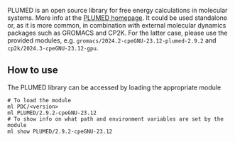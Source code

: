 PLUMED is an open source library for free energy calculations in molecular systems. More info at the [PLUMED homepage](https://www.plumed.org).
It could be used standalone or, as it is more common, in combination with external molecular dynamics packages such as GROMACS and CP2K. For the latter case, please use the provided modules, e.g. `gromacs/2024.2-cpeGNU-23.12-plumed-2.9.2` and `cp2k/2024.3-cpeGNU-23.12-gpu`.

## How to use

The PLUMED library can be accessed by loading the appropriate module
```
# To load the module
ml PDC/<version>
ml PLUMED/2.9.2-cpeGNU-23.12
# To show info on what path and environment variables are set by the module
ml show PLUMED/2.9.2-cpeGNU-23.12
```
